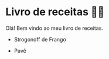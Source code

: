 # Livro de receitas :man_cook:

Olá! Bem vindo ao meu livro de receitas.

* Strogonoff de Frango

* Pavê